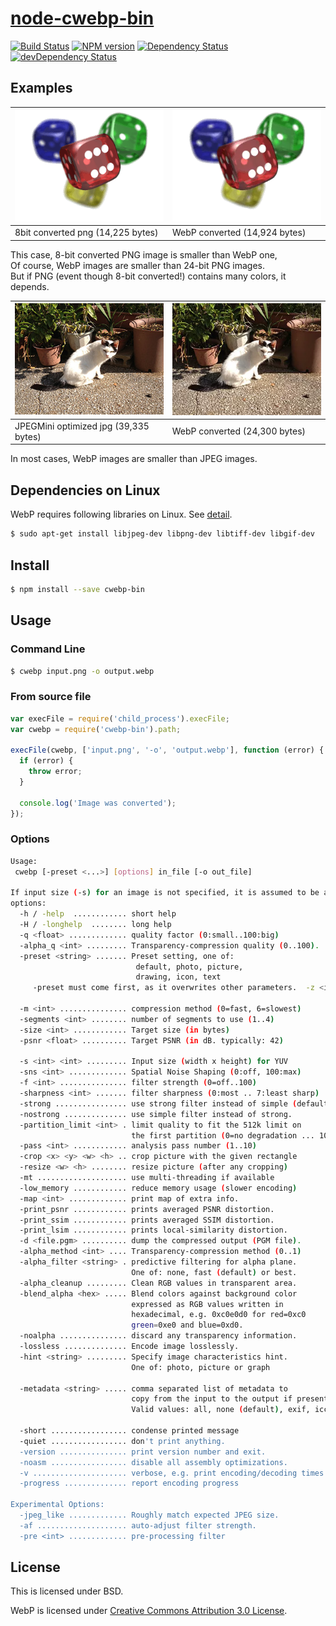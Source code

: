 # [node-cwebp-bin](https://www.npmjs.org/package/cwebp-bin)

[![Build Status](https://travis-ci.org/1000ch/node-cwebp-bin.svg?branch=master)](https://travis-ci.org/1000ch/node-cwebp-bin)
[![NPM version](https://badge.fury.io/js/cwebp-bin.svg)](http://badge.fury.io/js/cwebp-bin)
[![Dependency Status](https://david-dm.org/1000ch/node-cwebp-bin.svg)](https://david-dm.org/1000ch/node-cwebp-bin)
[![devDependency Status](https://david-dm.org/1000ch/node-cwebp-bin/dev-status.svg)](https://david-dm.org/1000ch/node-cwebp-bin#info=devDependencies)

## Examples

| ![](https://github.com/1000ch/node-cwebp-bin/raw/master/examples/png.png) | ![](https://github.com/1000ch/node-cwebp-bin/raw/master/examples/png.webp) |
|---|---|
| 8bit converted png (14,225 bytes) | WebP converted (14,924 bytes) |

This case, 8-bit converted PNG image is smaller than WebP one,  
Of course, WebP images are smaller than 24-bit PNG images.  
But if PNG (event though 8-bit converted!) contains many colors, it depends.

| ![](https://github.com/1000ch/node-cwebp-bin/raw/master/examples/jpg.jpg) | ![](https://github.com/1000ch/node-cwebp-bin/raw/master/examples/jpg.webp) |
|---|---|
| JPEGMini optimized jpg (39,335 bytes) | WebP converted (24,300 bytes) |

In most cases, WebP images are smaller than JPEG images.

## Dependencies on Linux

WebP requires following libraries on Linux. See [detail](https://developers.google.com/speed/webp/docs/compiling#compiling_on_unix-like_platforms).

```sh
$ sudo apt-get install libjpeg-dev libpng-dev libtiff-dev libgif-dev
```

## Install

```sh
$ npm install --save cwebp-bin
```

## Usage

### Command Line

```sh
$ cwebp input.png -o output.webp
```

### From source file

```js
var execFile = require('child_process').execFile;
var cwebp = require('cwebp-bin').path;

execFile(cwebp, ['input.png', '-o', 'output.webp'], function (error) {
  if (error) {
    throw error;
  }

  console.log('Image was converted');
});
```

### Options

```sh
Usage:
 cwebp [-preset <...>] [options] in_file [-o out_file]

If input size (-s) for an image is not specified, it is assumed to be a PNG, JPEG or TIFF file.
options:
  -h / -help  ............ short help
  -H / -longhelp  ........ long help
  -q <float> ............. quality factor (0:small..100:big)
  -alpha_q <int> ......... Transparency-compression quality (0..100).
  -preset <string> ....... Preset setting, one of:
                            default, photo, picture,
                            drawing, icon, text
     -preset must come first, as it overwrites other parameters.  -z <int> ............... Activates lossless preset with given                            level in [0:fast, ..., 9:slowest]

  -m <int> ............... compression method (0=fast, 6=slowest)
  -segments <int> ........ number of segments to use (1..4)
  -size <int> ............ Target size (in bytes)
  -psnr <float> .......... Target PSNR (in dB. typically: 42)

  -s <int> <int> ......... Input size (width x height) for YUV
  -sns <int> ............. Spatial Noise Shaping (0:off, 100:max)
  -f <int> ............... filter strength (0=off..100)
  -sharpness <int> ....... filter sharpness (0:most .. 7:least sharp)
  -strong ................ use strong filter instead of simple (default).
  -nostrong .............. use simple filter instead of strong.
  -partition_limit <int> . limit quality to fit the 512k limit on
                           the first partition (0=no degradation ... 100=full)
  -pass <int> ............ analysis pass number (1..10)
  -crop <x> <y> <w> <h> .. crop picture with the given rectangle
  -resize <w> <h> ........ resize picture (after any cropping)
  -mt .................... use multi-threading if available
  -low_memory ............ reduce memory usage (slower encoding)
  -map <int> ............. print map of extra info.
  -print_psnr ............ prints averaged PSNR distortion.
  -print_ssim ............ prints averaged SSIM distortion.
  -print_lsim ............ prints local-similarity distortion.
  -d <file.pgm> .......... dump the compressed output (PGM file).
  -alpha_method <int> .... Transparency-compression method (0..1)
  -alpha_filter <string> . predictive filtering for alpha plane.
                           One of: none, fast (default) or best.
  -alpha_cleanup ......... Clean RGB values in transparent area.
  -blend_alpha <hex> ..... Blend colors against background color
                           expressed as RGB values written in
                           hexadecimal, e.g. 0xc0e0d0 for red=0xc0
                           green=0xe0 and blue=0xd0.
  -noalpha ............... discard any transparency information.
  -lossless .............. Encode image losslessly.
  -hint <string> ......... Specify image characteristics hint.
                           One of: photo, picture or graph

  -metadata <string> ..... comma separated list of metadata to
                           copy from the input to the output if present.
                           Valid values: all, none (default), exif, icc, xmp

  -short ................. condense printed message
  -quiet ................. don't print anything.
  -version ............... print version number and exit.
  -noasm ................. disable all assembly optimizations.
  -v ..................... verbose, e.g. print encoding/decoding times
  -progress .............. report encoding progress

Experimental Options:
  -jpeg_like ............. Roughly match expected JPEG size.
  -af .................... auto-adjust filter strength.
  -pre <int> ............. pre-processing filter
```

## License

This is licensed under BSD.

WebP is licensed under [Creative Commons Attribution 3.0 License](http://creativecommons.org/licenses/by/3.0/).
